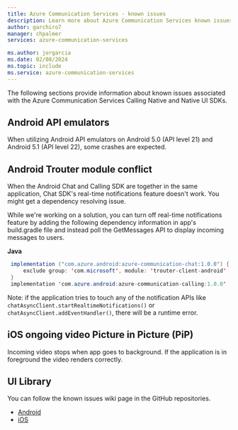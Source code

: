 ```yaml
---
title: Azure Communication Services - known issues
description: Learn more about Azure Communication Services known issues on Calling SDK.
author: garchiro7
manager: chpalmer
services: azure-communication-services

ms.author: jorgarcia
ms.date: 02/08/2024
ms.topic: include
ms.service: azure-communication-services
---
```


The following sections provide information about known issues associated with the Azure Communication Services Calling Native and Native UI SDKs.

## Android API emulators

When utilizing Android API emulators on Android 5.0 (API level 21) and Android 5.1 (API level 22), some crashes are expected.  

## Android Trouter module conflict

When the Android Chat and Calling SDK are together in the same application, Chat SDK's real-time notifications feature doesn't work. You might get a dependency resolving issue.

While we're working on a solution, you can turn off real-time notifications feature by adding the following dependency information in app's build.gradle file and instead poll the GetMessages API to display incoming messages to users.

**Java**
```java
 implementation ("com.azure.android:azure-communication-chat:1.0.0") {
     exclude group: 'com.microsoft', module: 'trouter-client-android'
 }
 implementation 'com.azure.android:azure-communication-calling:1.0.0'
 ```
 
Note: if the application tries to touch any of the notification APIs like `chatAsyncClient.startRealtimeNotifications()` or `chatAsyncClient.addEventHandler()`, there will be a runtime error.

## iOS ongoing video Picture in Picture (PiP)

Incoming video stops when app goes to background. If the application is in foreground the video renders correctly.

## UI Library

You can follow the known issues wiki page in the GitHub repositories.

- [Android](https://github.com/Azure/communication-ui-library-android/wiki/Known-Issues-Calling)
- [iOS](https://github.com/Azure/communication-ui-library-ios/wiki/Known-Issues-Calling)
